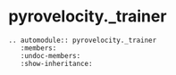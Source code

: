 # pyrovelocity._trainer

```{eval-rst}
.. automodule:: pyrovelocity._trainer
   :members:
   :undoc-members:
   :show-inheritance:
```